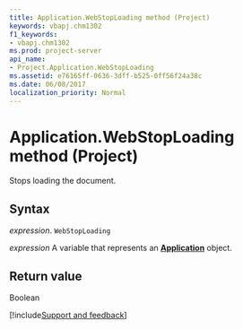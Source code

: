 ```yaml
---
title: Application.WebStopLoading method (Project)
keywords: vbapj.chm1302
f1_keywords:
- vbapj.chm1302
ms.prod: project-server
api_name:
- Project.Application.WebStopLoading
ms.assetid: e76165ff-0636-3dff-b525-0ff56f24a38c
ms.date: 06/08/2017
localization_priority: Normal
---
```



# Application.WebStopLoading method (Project)

Stops loading the document.


## Syntax

_expression_. `WebStopLoading`

_expression_ A variable that represents an **[Application](Project.Application.md)** object.


## Return value

Boolean

[!include[Support and feedback](~/includes/feedback-boilerplate.md)]
